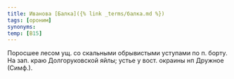 ```yaml
---
title: Иванова [Балка]({% link _terms/балка.md %})
tags: [ороним]
synonyms:
temp: [В15]
---
```


Поросшее лесом ущ. со скальными обрывистыми уступами по п. борту. На зап. краю
Долгоруковской яйлы; устье у вост. окраины нп Дружное (Симф.).
